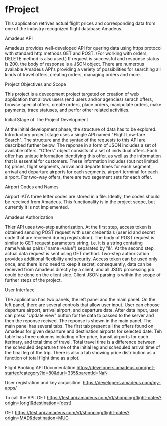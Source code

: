 # fProject

This application retrives actual flight prices and corresponding data from one of the industry recognized flight database Amadeus.

Amadeus API

Amadeus provides well-developed API for quering data using https protocol with standard http methods GET and POST. (For working with orders, DELETE method is also used.) If request is successful and response status is 200, the body of response is a JSON object. There are numerous available Amadeus API's providing a veriety of possibilities for searching all kinds of travel offers, creating orders, managing orders and more.

Project Objectives and Scope

This project is a deveopment project targeted on creation of web application that allows users (end users and/or agencies) serach offers, browse special offers, create orders, place orders, manipulate orders, make payments, trace statuses, and perfor other related activities.

Initial Stage of The Project 
Development

At the initial development phase, the structure of data has to be explored. Introductory project stage uses a single API named "Flight Low-fare Search". The structure and the syntax of the requests to this API are described further below. The reponse in a form of JSON includes a set of available offers. "Offers" object consists of a set of inidvidual offers. Each offer has unique information identifying this offer, as well as the information that is essential for customers. These information includes (but not limited to) prices, flight segments, arrival and departe times for each segment, arrival and departure airports for each segments, airport terminal for each airport. For two-way offers, there are two segement sets for each offer.

Airport Codes and Names

Airport IATA three letter codes are stored in a file. Ideally, the codes should be received from Amadeus. This functionality is in the project scope, but currently it is not implemented. 

Amadeus Authorization

Thier API uses two-step authorization. At the first step, access token is obtained sending POST request with user credentials (user id and secret code that are received during registration). The body of POST request is similar to GET request parameters string; i.e. it is a string contating name/values pairs ("name=value") separated by "&". At the second step, actual data request is sent using GET method. Two-step authorization provides additional flexibility and security. Access token can be used only once, and there is no need to keep it secret; consequently, data can be received from Amadeus directly by a client, and all JSON processing job could be done on the client side. Client JSON parsing is within the scope of further steps of the project.

User Interface

The application has two panels, the left panel and the main panel. On the left panel, there are several controls that allow user input. User can choose departure airport, arrival airport, and departure date. After data input, user can press "Update view" button for the data to passed to the server and then the reponse recived. The reponse is shown in the main panel. The main panel has several tabs. The first tab present all the offers found on Amadeus for given departure and destination airports for selected date. Teh table has three columns including offer price, transit airports for each iterinary, and total time of travel. Total travel time is a difference between the scheduled departure time of the initial leg and scheduled arrival time of the final leg of the trip. There is also a tab showing price distribution as a function of total flight time as a plot.

Flight Booking API Documentation
https://developers.amadeus.com/get-started/category?id=80&durl=335&parentId=NaN

User registration and key acquisition: 
https://developers.amadeus.com/my-apps/

To call the API:
GET https://test.api.amadeus.com/v1/shopping/flight-dates?origin=[orig]&destination=[dest]

GET https://test.api.amadeus.com/v1/shopping/flight-dates?origin=MAD&destination=MUC


